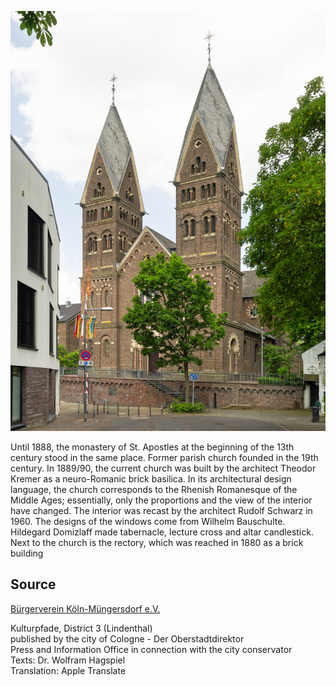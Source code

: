 ![St. Vitalis und Pfarrhaus](./images/05315000-b03-t03/p3.1.jpg)

Until 1888, the monastery of St. Apostles at the beginning of the 13th century stood in the same place. Former parish church founded in the 19th century. In 1889/90, the current church was built by the architect Theodor Kremer as a neuro-Romanic brick basilica. In its architectural design language, the church corresponds to the Rhenish Romanesque of the Middle Ages; essentially, only the proportions and the view of the interior have changed. The interior was recast by the architect Rudolf Schwarz in 1960. The designs of the windows come from Wilhelm Bauschulte. Hildegard Domizlaff made tabernacle, lecture cross and altar candlestick. Next to the church is the rectory, which was reached in 1880 as a brick building

## Source

[Bürgerverein Köln-Müngersdorf e.V.](https://www.buergerverein-koeln-muengersdorf.de/)

Kulturpfade, District 3 (Lindenthal)  
published by the city of Cologne - Der Oberstadtdirektor  
Press and Information Office in connection with the city conservator  
Texts: Dr. Wolfram Hagspiel  
Translation: Apple Translate